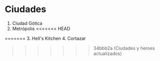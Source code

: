 # Ciudades

1. Ciudad Gótica
2. Metrópolis
<<<<<<< HEAD

=======
3. Hell's Kitchen
4. Cortazar
>>>>>>> 34bbb2a (Ciudades y heroes actualizados)
